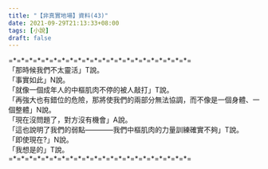 ```yaml
---
title: "【非真實地場】資料(43)"
date: 2021-09-29T21:13:33+08:00
tags: [小說]
draft: false
---
```


=\*=\*=\*=\*=\*=\*=\*=\*=\*=\*=\*=\*=\*=\*=\*=\*=\*=\*=\*=\*=\*=\*=  
「那時候我們不太靈活」T說。  
「事實如此」N說。  
「就像一個成年人的中樞肌肉不停的被人敲打」T說。   
「再強大也有錯位的危險，那將使我們的兩部分無法協調，而不像是一個身體、一個整體」N說。   
「現在沒問題了，對方沒有機會」A說。  
「這也說明了我們的弱點————我們中樞肌肉的力量訓練確實不夠」T說。   
「即使現在?」N說。  
「我想是的」T說。  
=\*=\*=\*=\*=\*=\*=\*=\*=\*=\*=\*=\*=\*=\*=\*=\*=\*=\*=\*=\*=\*=\*=  